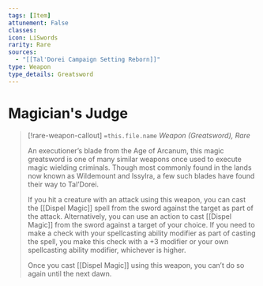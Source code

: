 ```yaml
---
tags: [Item]
attunement: False
classes: 
icon: LiSwords
rarity: Rare
sources:
  - "[[Tal'Dorei Campaign Setting Reborn]]"
type: Weapon
type_details: Greatsword
---
```

# Magician's Judge
>[!rare-weapon-callout] `=this.file.name`
>*Weapon (Greatsword), Rare*
>
>An executioner’s blade from the Age of Arcanum, this magic greatsword is one of many similar weapons once used to execute magic wielding criminals. Though most commonly found in the lands now known as Wildemount and Issylra, a few such blades have found their way to Tal’Dorei.
>
>If you hit a creature with an attack using this weapon, you can cast the [[Dispel Magic]] spell from the sword against the target as part of the attack. Alternatively, you can use an action to cast [[Dispel Magic]] from the sword against a target of your choice. If you need to make a check with your spellcasting ability modifier as part of casting the spell, you make this check with a +3 modifier or your own spellcasting ability modifier, whichever is higher.
>
>Once you cast [[Dispel Magic]] using this weapon, you can’t do so again until the next dawn.
>
>
